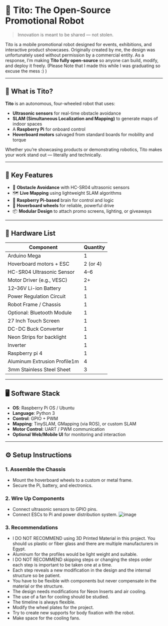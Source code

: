 # 🤖 Tito: The Open-Source Promotional Robot

> Innovation is meant to be shared — not stolen.

Tito is a mobile promotional robot designed for events, exhibitions, and interactive product showcases. Originally created by me, the design was unfortunately used without permission by a commercial entity. As a response, I’m making **Tito fully open-source** so anyone can build, modify, and deploy it freely. (Please Note that I made this while I was graduating so excuse the mess :) )

---

## 🚀 What is Tito?

**Tito** is an autonomous, four-wheeled robot that uses:
- **Ultrasonic sensors** for real-time obstacle avoidance
- **SLAM (Simultaneous Localization and Mapping)** to generate maps of indoor spaces
- A **Raspberry Pi** for onboard control
- **Hoverboard motors** salvaged from standard boards for mobility and torque

Whether you’re showcasing products or demonstrating robotics, Tito makes your work stand out — literally and technically.

---

## 🧠 Key Features

- 🛑 **Obstacle Avoidance** with HC-SR04 ultrasonic sensors
- 🗺️ **Live Mapping** using lightweight SLAM algorithms
- 🧠 **Raspberry Pi-based** brain for control and logic
- 🛞 **Hoverboard wheels** for reliable, powerful drive
- 📦 **Modular Design** to attach promo screens, lighting, or giveaways

---

## 🔩 Hardware List

| Component                     | Quantity |
|------------------------------|----------|
| Arduino Mega                 | 1        |
| Hoverboard motors + ESC      | 2 (or 4) |
| HC-SR04 Ultrasonic Sensor    | 4–6      |
| Motor Driver (e.g., VESC)    | 2+       |
| 12–36V Li-ion Battery        | 1        |
| Power Regulation Circuit     | 1        |
| Robot Frame / Chassis        | 1        |
| Optional: Bluetooth Module   | 1        |
| 27 Inch Touch Screen         | 1        |
| DC-DC Buck Converter         | 1        |
| Neon Strips for backlight    | 1        |
| Inverter                     | 1        |
| Raspberry pi 4               | 1        |
| Aluminum Extrusion Profile1m | 4        |
| 3mm Stainless Steel Sheet    | 3        |

---

## 🖥️ Software Stack

- **OS**: Raspberry Pi OS / Ubuntu
- **Language**: Python 3
- **Control**: GPIO + PWM
- **Mapping**: TinySLAM, GMapping (via ROS), or custom SLAM
- **Motor Control**: UART / PWM communication
- **Optional Web/Mobile UI** for monitoring and interaction

---

## ⚙️ Setup Instructions

### 1. Assemble the Chassis
- Mount the hoverboard wheels to a custom or metal frame.
- Secure the Pi, battery, and electronics.

### 2. Wire Up Components
- Connect ultrasonic sensors to GPIO pins.
- Connect ESCs to Pi and power distribution system.
 ![image](https://github.com/user-attachments/assets/d0650c3c-c89f-4247-be8a-4fb0f88f37f3)


### 3. Recommendations

- I DO NOT RECOMMEND using 3D Printed Material in this project. You should us plastic or fiber glass and there are multiple manufacturers in Egypt.
- Aluminum for the profiles would be light weight and suitable.
- I DO NOT RECOMMEND skipping steps or changing the steps order each step is important to be taken one at a time.
- Each step reveals a new modification in the design and the internal structure so be patient.
- You have to be flexible with components but never compensate in the material or the structure.
- The design needs modifications for Neon Inserts and air cooling.
- The use of a fan for cooling should be studied.
- The timeline is always flexible.
- Modify the wheel plates for the project.
- Try to create new supports for body fixation with the robot.
- Make space for the cooling fans.




